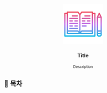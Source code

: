 <!-- PROJECT LOGO -->
<br />
<div align="center">
  <a href="https://github.com/CoodingPenguin/">
    <img src="logo.png" alt="Logo" width="128">
  </a>
  <h3>Title</h3>
  <small>Description</small>
</div>

## 📝 목차
